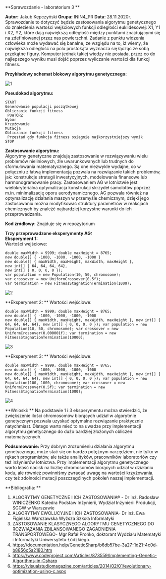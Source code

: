 **Sprawozdanie - laboratorium 3 **
 
**Autor:** Jakub Kępczyński 
**Grupa:** ININ4_PR 
**Data:** 28.11.2020r. 
Sprawozdanie to dotyczyć będzie zastosowania algorytmu genetycznego do znalezienia wartości wejściowych funkcji odległości euklidesowej: X1, Y1 i X2, Y2, które dają największą odległość między punktami znajdującymi się na zdefiniowanej przez nas powierzchni. Zadanie z punktu widzenia człowieka może wydawać się banalne, ze względu na to, iż wiemy, że największa odległość na polu prostokąta wyznacza się łącząc ze sobą przekątne figury. Komputer jednak takiej wiedzy nie posiada, przez co do najlepszego wyniku musi dojść poprzez wyliczanie wartości dla funkcji fitness.  
 
**Przykładowy schemat blokowy algorytmu genetycznego:** 

![1](https://user-images.githubusercontent.com/61251819/108840624-e9bf1f80-75d6-11eb-95dd-087afb81b97a.png)

**Pseudokod algorytmu:**  
```
START 
Generowanie populacji początkowej 
Obliczanie funkcji fitness 
 POWTÓRZ 
Wybór 
Krzyżowanie 
Mutacja 
Obliczanie funkcji fitness 
 Przestań gdy funkcja fitness osiągnie najkorzystniejszy wynik 
STOP 
```
 
**Zastosowanie algorytmu:**  
Algorytmy genetyczne znajdują zastosowanie w rozwiązywaniu wielu problemów nieliniowych, źle uwarunkowanych lub trudnych do sformułowania matematycznego. Są one niezwykle wydajne, co w połączniu z łatwą implementacją pozwala na rozwiązanie takich problemów, jak: konstrukcje strategii inwestycyjnych, modelowania finansowe lub harmonogramowanie pracy. Zastosowaniem AG w lotnictwie jest wielokryterialna optymalizacja konstrukcji skrzydeł samolotów poprzez m.in. minimalizację oporu aerodynamicznego. AG pozwala również na optymalizację działania maszyn w przemyśle chemicznym, dzięki jego zastosowaniu można modyfikować struktury parametrów w reakcjach chemicznych by znaleźć najbardziej korzystne warunki do ich przeprowadzania.

**Kod źródłowy:**
Znajduje się w repozytorium

**Trzy przeprowadzone eksperymenty AG:**  
**Eksperyment 1:**  
Wartości wejściowe:
```
double maxWidth = 9999; double maxHeight = 8765; 
new double[] { -1000, -1000, -1000, -1000 } 
new double[] { maxWidth, maxHeight, maxWidth, maxHeight }, 
new int[] { 64, 64, 64, 64},
new int[] { 0, 0, 0, 0 }); 
var population = new Population(10, 50, chromosome);
var crossover = new UniformCrossover(0.5f); 
var termination = new FitnessStagnationTermination(1000); 
```

![2](https://user-images.githubusercontent.com/61251819/108840969-5afed280-75d7-11eb-93ea-abac4a91cf90.jpg)

**Eksperyment 2: **
Wartości wejściowe:  
```
double maxWidth = 9999; double maxHeight = 8765; 
new double[] { -1000, -1000, -1000, -1000  
new double[] { maxWidth, maxHeight, maxWidth, maxHeight }, new int[] { 64, 64, 64, 64}, new int[] { 0, 0, 0, 0 }); var population = new Population(10, 50, chromosome); var crossover = new UniformCrossover(0.000001f); var termination = new FitnessStagnationTermination(10000); 
```


![3](https://user-images.githubusercontent.com/61251819/108840970-5afed280-75d7-11eb-880e-952c81ae3c17.jpg)

**Eksperyment 3: **
Wartości wejściowe:  
```
double maxWidth = 9999; double maxHeight = 8765; 
new double[] { -1000, -1000, -1000, -1000  
new double[] { maxWidth, maxHeight, maxWidth, maxHeight }, new int[] { 64, 64, 64, 64}, new int[] { 0, 0, 0, 0 }); var population = new Population(100, 1000, chromosome); var crossover = new UniformCrossover(0.5f); var termination = new FitnessStagnationTermination(1000); 
```


![4](https://user-images.githubusercontent.com/61251819/108840966-59cda580-75d7-11eb-96a1-cfe9366479bb.jpg)


**Wnioski:  **
Na podstawie 1 i 3 eksperymentu można stwierdzić, że zwiększenie ilości chromosomów biorących udział w algorytmie genetycznym pozwala uzyskać optymalne rozwiązanie praktycznie natychmiast. Dlatego warto mieć to na uwadze przy implementacji algorytmu genetycznego do dużo bardziej złożonych obliczeń matematycznych. 
 
 
**Podsumowanie:** 
Przy dobrym zrozumieniu działania algorytmu genetycznego, może stać się on bardzo potężnym narzędziem, nie tylko w rękach programistów, ale także analityków, pracowników laboratoriów czy też inżynierów lotnictwa. Przy implementacji algorytmu genetycznego warto kłaść nacisk na liczbę chromosomów biorących udział w działaniu kodu, ale również powinniśmy zwracać uwagę na wartości krzyżowania, czy też zdolności mutacji poszczególnych pokoleń naszej implementacji.  
 
**Bibliografia:  **
1)	ALGORYTMY GENETYCZNE I ICH ZASTOSOWANIA® - Dr inż. Radosław 
WINICZENKO Katedra Podstaw Inżynierii, Wydział Inżynierii Produkcji, SGGW w Warszawie 
2)	ALGORYTMY EWOLUCYJNE I ICH ZASTOSOWANIA-  Dr inż. Ewa Figielska 
Warszawska Wyższa Szkoła Informatyki  
3)	ZASTOSOWANIE KLASYCZNEGO ALGORYTMU GENETYCZNEGO DO 
ROZWIĄZANIA ZBILANSOWANEGO ZAGADNIENIA TRANSPORTOWEGO- Mgr 
Rafał Prońko, doktorant Wydziału Matematyki i Informatyki Uniwersytetu Łódzkiego. 
4)	https://documentation.help/GeneticSharp/b6db57be-3a27-1d21-4c0d-b8856c5a2180.htm 
5)	https://www.codeproject.com/Articles/873559/Implementing-Genetic-Algorithms-in-Csharp 
6)	https://visualstudiomagazine.com/articles/2014/02/01/evolutionary-optimization-using-c.aspx 
 
 
 
 
 
 

